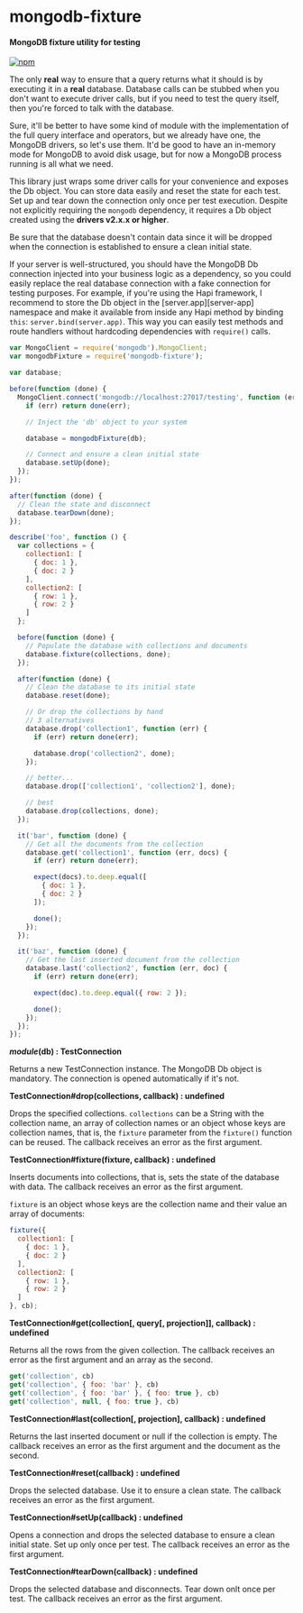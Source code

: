 mongodb-fixture
===============

#### MongoDB fixture utility for testing ####

[![npm][npm-image]][npm-url]

The only __real__ way to ensure that a query returns what it should is by executing it in a __real__ database. Database calls can be stubbed when you don't want to execute driver calls, but if you need to test the query itself, then you're forced to talk with the database.

Sure, it'll be better to have some kind of module with the implementation of the full query interface and operators, but we already have one, the MongoDB drivers, so let's use them. It'd be good to have an in-memory mode for MongoDB to avoid disk usage, but for now a MongoDB process running is all what we need.

This library just wraps some driver calls for your convenience and exposes the Db object. You can store data easily and reset the state for each test. Set up and tear down the connection only once per test execution. Despite not explicitly requiring the `mongodb` dependency, it requires a Db object created using the __drivers v2.x.x or higher__.

Be sure that the database doesn't contain data since it will be dropped when the connection is established to ensure a clean initial state.

If your server is well-structured, you should have the MongoDB Db connection injected into your business logic as a dependency, so you could easily replace the real database connection with a fake connection for testing purposes. For example, if you're using the Hapi framework, I recommend to store the Db object in the [server.app][server-app] namespace and make it available from inside any Hapi method by binding `this`: `server.bind(server.app)`. This way you can easily test methods and route handlers without hardcoding dependencies with `require()` calls.

```javascript
var MongoClient = require('mongodb').MongoClient;
var mongodbFixture = require('mongodb-fixture');

var database;

before(function (done) {
  MongoClient.connect('mongodb://localhost:27017/testing', function (err, db) {
    if (err) return done(err);

    // Inject the 'db' object to your system

    database = mongodbFixture(db);

    // Connect and ensure a clean initial state
    database.setUp(done);
  });
});

after(function (done) {
  // Clean the state and disconnect
  database.tearDown(done);
});

describe('foo', function () {
  var collections = {
    collection1: [
      { doc: 1 },
      { doc: 2 }
    ],
    collection2: [
      { row: 1 },
      { row: 2 }
    ]
  };

  before(function (done) {
    // Populate the database with collections and documents
    database.fixture(collections, done);
  });

  after(function (done) {
    // Clean the database to its initial state
    database.reset(done);

    // Or drop the collections by hand
    // 3 alternatives
    database.drop('collection1', function (err) {
      if (err) return done(err);

      database.drop('collection2', done);
    });

    // better...
    database.drop(['collection1', 'collection2'], done);

    // best
    database.drop(collections, done);
  });

  it('bar', function (done) {
    // Get all the documents from the collection
    database.get('collection1', function (err, docs) {
      if (err) return done(err);

      expect(docs).to.deep.equal([
        { doc: 1 },
        { doc: 2 }
      ]);

      done();
    });
  });

  it('baz', function (done) {
    // Get the last inserted document from the collection
    database.last('collection2', function (err, doc) {
      if (err) return done(err);

      expect(doc).to.deep.equal({ row: 2 });

      done();
    });
  });
});
```

___module_(db) : TestConnection__

Returns a new TestConnection instance. The MongoDB Db object is mandatory. The connection is opened automatically if it's not.

__TestConnection#drop(collections, callback) : undefined__

Drops the specified collections. `collections` can be a String with the collection name, an array of collection names or an object whose keys are collection names, that is, the `fixture` parameter from the `fixture()` function can be reused. The callback receives an error as the first argument.

__TestConnection#fixture(fixture, callback) : undefined__

Inserts documents into collections, that is, sets the state of the database with data. The callback receives an error as the first argument.

`fixture` is an object whose keys are the collection name and their value an array of documents:

```javascript
fixture({
  collection1: [
    { doc: 1 },
    { doc: 2 }
  ],
  collection2: [
    { row: 1 },
    { row: 2 }
  ]
}, cb);
```

__TestConnection#get(collection[, query[, projection]], callback) : undefined__

Returns  all the rows from the given collection. The callback receives an error as the first argument and an array as the second.

```javascript
get('collection', cb)
get('collection', { foo: 'bar' }, cb)
get('collection', { foo: 'bar' }, { foo: true }, cb)
get('collection', null, { foo: true }, cb)
```

__TestConnection#last(collection[, projection], callback) : undefined__

Returns the last inserted document or null if the collection is empty. The callback receives an error as the first argument and the document as the second.

__TestConnection#reset(callback) : undefined__

Drops the selected database. Use it to ensure a clean state. The callback receives an error as the first argument.

__TestConnection#setUp(callback) : undefined__

Opens a connection and drops the selected database to ensure a clean initial state. Set up only once per test. The callback receives an error as the first argument.

__TestConnection#tearDown(callback) : undefined__

Drops the selected database and disconnects. Tear down onlt once per test. The callback receives an error as the first argument.

[npm-image]: https://img.shields.io/npm/v/mongodb-fixture.svg?style=flat
[npm-url]: https://npmjs.org/package/mongodb-fixture